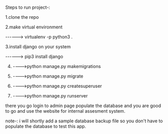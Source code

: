 Steps to run project-:

1.clone the repo

2.make virtual environment

------> virtualenv -p python3 .

3.install django on your system 

------> pip3 install django


4. ---->python manage.py makemigrations

5. ---->python manage.py migrate

6. ---->python manage.py createsuperuser

7. ---->python manage.py runserver

there you go login to admin page populate the database and you are good to go and use the website for internal assesment system.

note-: i will shortly add a sample database backup file so you don't have to populate the database to test this app.
